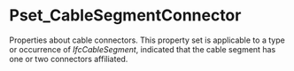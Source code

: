 # Pset_CableSegmentConnector

Properties about cable connectors. This property set is applicable to a type or occurrence of _IfcCableSegment_, indicated that the cable segment has one or two connectors affiliated.<!-- end of definition -->
